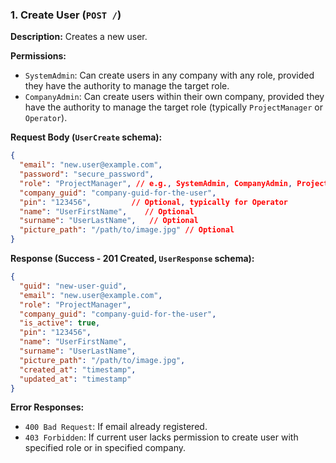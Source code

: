 ### 1. Create User (`POST /`)

**Description:** Creates a new user.

**Permissions:**
*   `SystemAdmin`: Can create users in any company with any role, provided they have the authority to manage the target role.
*   `CompanyAdmin`: Can create users within their own company, provided they have the authority to manage the target role (typically `ProjectManager` or `Operator`).

**Request Body (`UserCreate` schema):**
```json
{
  "email": "new.user@example.com",
  "password": "secure_password",
  "role": "ProjectManager", // e.g., SystemAdmin, CompanyAdmin, ProjectManager, Operator
  "company_guid": "company-guid-for-the-user",
  "pin": "123456",         // Optional, typically for Operator
  "name": "UserFirstName",    // Optional
  "surname": "UserLastName",   // Optional
  "picture_path": "/path/to/image.jpg" // Optional
}
```

**Response (Success - 201 Created, `UserResponse` schema):**
```json
{
  "guid": "new-user-guid",
  "email": "new.user@example.com",
  "role": "ProjectManager",
  "company_guid": "company-guid-for-the-user",
  "is_active": true,
  "pin": "123456",
  "name": "UserFirstName",
  "surname": "UserLastName",
  "picture_path": "/path/to/image.jpg",
  "created_at": "timestamp",
  "updated_at": "timestamp"
}
```

**Error Responses:**
*   `400 Bad Request`: If email already registered.
*   `403 Forbidden`: If current user lacks permission to create user with specified role or in specified company. 